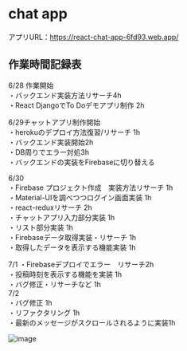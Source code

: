 # chat app
アプリURL：https://react-chat-app-6fd93.web.app/
## 作業時間記録表
6/28 作業開始  
・バックエンド実装方法リサーチ4h  
・React DjangoでTo Doデモアプリ制作 2h  

6/29チャットアプリ制作開始  
・herokuのデプロイ方法復習/リサーチ 1h  
・バックエンド実装開始2h   
・DB周りでエラー対処3h  
・バックエンドの実装をFirebaseに切り替える  

6/30  
・Firebase プロジェクト作成　実装方法リサーチ 1h  
・Material-UIを調べつつログイン画面実装 1h  
・react-reduxリサーチ 2h  
・チャットアプリ入力部分実装 1h  
・リスト部分実装 1h  
・Firebaseデータ取得実装・リサーチ 1h  
・取得したデータを表示する機能実装 1h  

7/1
・Firebaseデプロイでエラー　リサーチ2h  
・投稿時刻を表示する機能を実装 1h  
・バグ修正・リサーチなど 1h  
7/2  
・バグ修正 1h  
・リファクタリング 1h  
・最新のメッセージがスクロールされるように実装1h  

![image](https://user-images.githubusercontent.com/65042539/124337245-92603a00-dbdc-11eb-8e19-73307e3bea34.png)

